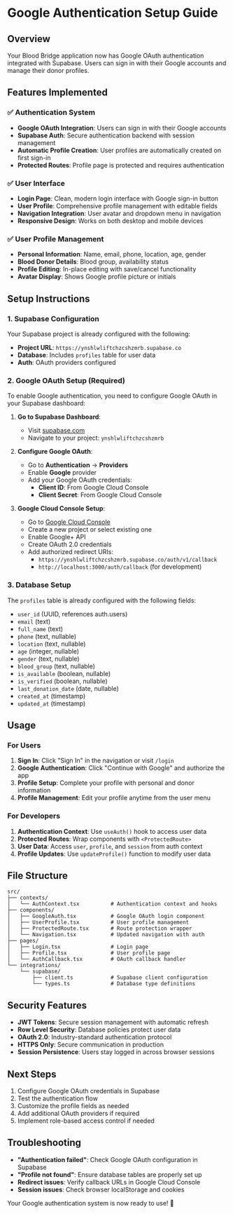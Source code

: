 # Google Authentication Setup Guide

## Overview

Your Blood Bridge application now has Google OAuth authentication integrated with Supabase. Users can sign in with their Google accounts and manage their donor profiles.

## Features Implemented

### ✅ Authentication System

- **Google OAuth Integration**: Users can sign in with their Google accounts
- **Supabase Auth**: Secure authentication backend with session management
- **Automatic Profile Creation**: User profiles are automatically created on first sign-in
- **Protected Routes**: Profile page is protected and requires authentication

### ✅ User Interface

- **Login Page**: Clean, modern login interface with Google sign-in button
- **User Profile**: Comprehensive profile management with editable fields
- **Navigation Integration**: User avatar and dropdown menu in navigation
- **Responsive Design**: Works on both desktop and mobile devices

### ✅ User Profile Management

- **Personal Information**: Name, email, phone, location, age, gender
- **Blood Donor Details**: Blood group, availability status
- **Profile Editing**: In-place editing with save/cancel functionality
- **Avatar Display**: Shows Google profile picture or initials

## Setup Instructions

### 1. Supabase Configuration

Your Supabase project is already configured with the following:

- **Project URL**: `https://ynshlwliftchzcshzmrb.supabase.co`
- **Database**: Includes `profiles` table for user data
- **Auth**: OAuth providers configured

### 2. Google OAuth Setup (Required)

To enable Google authentication, you need to configure Google OAuth in your Supabase dashboard:

1. **Go to Supabase Dashboard**:

   - Visit [supabase.com](https://supabase.com)
   - Navigate to your project: `ynshlwliftchzcshzmrb`

2. **Configure Google OAuth**:

   - Go to **Authentication** → **Providers**
   - Enable **Google** provider
   - Add your Google OAuth credentials:
     - **Client ID**: From Google Cloud Console
     - **Client Secret**: From Google Cloud Console

3. **Google Cloud Console Setup**:
   - Go to [Google Cloud Console](https://console.cloud.google.com)
   - Create a new project or select existing one
   - Enable Google+ API
   - Create OAuth 2.0 credentials
   - Add authorized redirect URIs:
     - `https://ynshlwliftchzcshzmrb.supabase.co/auth/v1/callback`
     - `http://localhost:3000/auth/callback` (for development)

### 3. Database Setup

The `profiles` table is already configured with the following fields:

- `user_id` (UUID, references auth.users)
- `email` (text)
- `full_name` (text)
- `phone` (text, nullable)
- `location` (text, nullable)
- `age` (integer, nullable)
- `gender` (text, nullable)
- `blood_group` (text, nullable)
- `is_available` (boolean, nullable)
- `is_verified` (boolean, nullable)
- `last_donation_date` (date, nullable)
- `created_at` (timestamp)
- `updated_at` (timestamp)

## Usage

### For Users

1. **Sign In**: Click "Sign In" in the navigation or visit `/login`
2. **Google Authentication**: Click "Continue with Google" and authorize the app
3. **Profile Setup**: Complete your profile with personal and donor information
4. **Profile Management**: Edit your profile anytime from the user menu

### For Developers

1. **Authentication Context**: Use `useAuth()` hook to access user data
2. **Protected Routes**: Wrap components with `<ProtectedRoute>`
3. **User Data**: Access `user`, `profile`, and `session` from auth context
4. **Profile Updates**: Use `updateProfile()` function to modify user data

## File Structure

```
src/
├── contexts/
│   └── AuthContext.tsx          # Authentication context and hooks
├── components/
│   ├── GoogleAuth.tsx           # Google OAuth login component
│   ├── UserProfile.tsx          # User profile management
│   ├── ProtectedRoute.tsx       # Route protection wrapper
│   └── Navigation.tsx           # Updated navigation with auth
├── pages/
│   ├── Login.tsx                # Login page
│   ├── Profile.tsx              # User profile page
│   └── AuthCallback.tsx         # OAuth callback handler
└── integrations/
    └── supabase/
        ├── client.ts            # Supabase client configuration
        └── types.ts             # Database type definitions
```

## Security Features

- **JWT Tokens**: Secure session management with automatic refresh
- **Row Level Security**: Database policies protect user data
- **OAuth 2.0**: Industry-standard authentication protocol
- **HTTPS Only**: Secure communication in production
- **Session Persistence**: Users stay logged in across browser sessions

## Next Steps

1. Configure Google OAuth credentials in Supabase
2. Test the authentication flow
3. Customize the profile fields as needed
4. Add additional OAuth providers if required
5. Implement role-based access control if needed

## Troubleshooting

- **"Authentication failed"**: Check Google OAuth configuration in Supabase
- **"Profile not found"**: Ensure database tables are properly set up
- **Redirect issues**: Verify callback URLs in Google Cloud Console
- **Session issues**: Check browser localStorage and cookies

Your Google authentication system is now ready to use! 🎉
